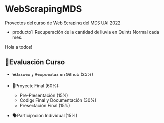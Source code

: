 # WebScrapingMDS
Proyectos del curso de Web Scraping del MDS UAI 2022

* producto1: Recuperación de la cantidad de lluvia en Quinta Normal cada mes. 

Hola a todos!

## 📝Evaluación Curso

* 💻Issues y Respuestas en Github (25%)
* 🏁Proyecto Final (60%):
    * Pre-Presentación (15%)
    * Codigo Final y Documentación (30%)
    * Presentación Final (15%)

* 🗣Participación Individual (15%)

